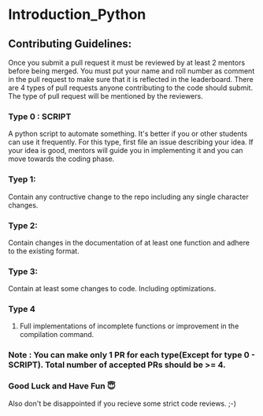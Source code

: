 # Introduction_Python


## Contributing Guidelines:
Once you submit a pull request it must be reviewed by at least 2 mentors before being merged.
You must put your name and roll number as comment in the pull request to make sure that it is reflected in the leaderboard.
There are 4 types of pull requests anyone contributing to the code should submit.
The type of pull request will be mentioned by the reviewers.


### Type 0 : SCRIPT
A python script to automate something. It's better if you or other students can use it frequently.
For this type, first file an issue describing your idea. If your idea is good, mentors will guide you in implementing it and you can move towards the coding phase. 

### Tyep 1:

Contain any contructive change to the repo including any single character changes.

### Type 2:

Contain changes in the documentation of at least one function and adhere to the existing format.

### Type 3:

Contain at least some changes to code. Including optimizations.

### Type 4

1. Full implementations of incomplete functions or improvement in the compilation command.

### Note : You can make only 1 PR for each type(Except for type 0 - SCRIPT). Total number of accepted PRs should be >= 4.

### Good Luck and Have Fun  😇

Also don't be disappointed if you recieve some strict code reviews. ;-)
